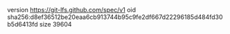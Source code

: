 version https://git-lfs.github.com/spec/v1
oid sha256:d8ef36512be20eaa6cb913744b95c9fe2df667d22296185d484fd30b5d6413fd
size 39604
